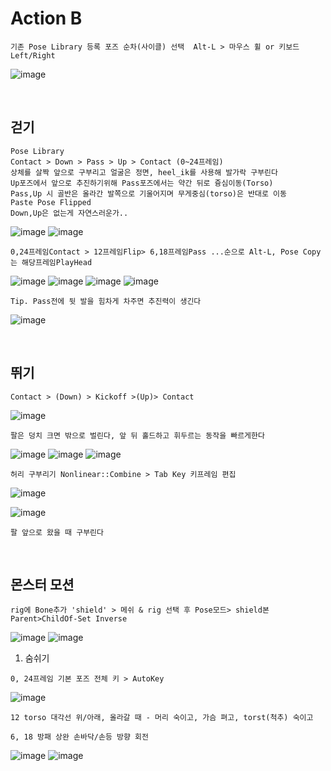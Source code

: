 Action B
===========

```
기존 Pose Library 등록 포즈 순차(사이클) 선택  Alt-L > 마우스 휠 or 키보드 Left/Right
```

![image](https://user-images.githubusercontent.com/30430227/160534842-3e4d1891-2f25-4c0d-a7b2-61c5121397a1.png)

<br>

걷기 
-----

```
Pose Library
Contact > Down > Pass > Up > Contact (0~24프레임)
상체를 살짝 앞으로 구부리고 얼굴은 정면, heel_ik를 사용해 발가락 구부린다
Up포즈에서 앞으로 추진하기위해 Pass포즈에서는 약간 뒤로 즁심이동(Torso)
Pass,Up 시 골반은 올라간 발쪽으로 기울어지며 무게중심(torso)은 반대로 이동
Paste Pose Flipped
Down,Up은 없는게 자연스러운가..
```

![image](https://user-images.githubusercontent.com/30430227/160539612-9801a095-c102-4fda-ac7a-7cb19e8d51f0.png)
![image](https://user-images.githubusercontent.com/30430227/160539587-90405510-5a0d-43ac-94e0-eb986bbe9aed.png)

`0,24프레임Contact > 12프레임Flip> 6,18프레임Pass ...순으로 Alt-L, Pose Copy는 해당프레임PlayHead`

![image](https://user-images.githubusercontent.com/30430227/160538607-284751bd-4f10-4359-9e99-f6113306bf8d.png)
![image](https://user-images.githubusercontent.com/30430227/160538632-5f6706cd-9002-4236-bcc4-cc8ff4ff2975.png)
![image](https://user-images.githubusercontent.com/30430227/160538660-7746fa36-3a63-4118-b659-1e253b9a48c3.png)
![image](https://user-images.githubusercontent.com/30430227/160540144-3707a206-e721-4b3e-8203-69f707c092aa.png)

`Tip. Pass전에 뒷 발을 힘차게 차주면 추진력이 생긴다`

![image](https://user-images.githubusercontent.com/30430227/160543735-d52a626b-6e40-48b5-8203-3a9841f8303e.png)

<br>

뛰기 
-----

`Contact > (Down) > Kickoff >(Up)> Contact`

![image](https://user-images.githubusercontent.com/30430227/160557223-8791cd65-c9d5-4cd6-a1b6-c1a7048e73ff.png)

`팔은 덩치 크면 밖으로 벌린다, 앞 뒤 홀드하고 휘두르는 동작을 빠르게한다`

![image](https://user-images.githubusercontent.com/30430227/160557310-2b18c8e1-c351-4c18-80f5-2f1d11cd037a.png)
![image](https://user-images.githubusercontent.com/30430227/160557344-a6feb1f6-e2eb-4735-9814-f8f0f4847348.png)
![image](https://user-images.githubusercontent.com/30430227/160558478-4840d2e3-80f6-4269-94a3-9d1059f22551.png)

`허리 구부리기 Nonlinear::Combine > Tab Key 키프레임 편집`

![image](https://user-images.githubusercontent.com/30430227/160564752-f8703e51-ecd5-4a66-9a93-d1ec17bbd5ea.png)

![image](https://user-images.githubusercontent.com/30430227/160564857-6b8edbaf-8959-43e7-9641-b99139bad6b3.png)

`팔 앞으로 왔을 때 구부린다`

<br>

몬스터 모션
-----------

`rig에 Bone추가 'shield' > 메쉬 & rig 선택 후 Pose모드> shield본 Parent>ChildOf-Set Inverse`

![image](https://user-images.githubusercontent.com/30430227/160578069-c69053a7-9f0f-4dd6-975d-f6cd68f068c9.png)
![image](https://user-images.githubusercontent.com/30430227/160578171-ace0d19d-a6de-4c50-b04a-38b9793565f6.png)

1. 숨쉬기 

`0, 24프레임 기본 포즈 전체 키 > AutoKey`

![image](https://user-images.githubusercontent.com/30430227/160595704-e20cddbb-30df-41d2-add4-99cead10cffb.png)

`12 torso 대각선 위/아래, 올라갈 때 - 머리 숙이고, 가슴 펴고, torst(척추) 숙이고`

`6, 18 방패 상완 손바닥/손등 방향 회전`

![image](https://user-images.githubusercontent.com/30430227/160597410-0ca608ed-7ca7-410b-a76f-5dfb3aae6aff.png)
![image](https://user-images.githubusercontent.com/30430227/160597429-49774dd2-e9e4-4ac3-8dd0-61c0d036911c.png)












